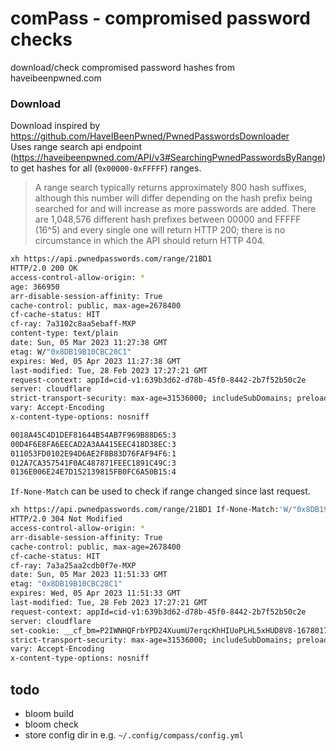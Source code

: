 # comPass - compromised password checks
download/check compromised password hashes from haveibeenpwned.com


### Download
Download inspired by https://github.com/HaveIBeenPwned/PwnedPasswordsDownloader  
Uses range search api endpoint (https://haveibeenpwned.com/API/v3#SearchingPwnedPasswordsByRange) to get hashes for all (`0x00000-0xFFFFF`) ranges.

> A range search typically returns approximately 800 hash suffixes, although this number will differ depending on the hash prefix being searched for and will increase as more passwords are added. There are 1,048,576 different hash prefixes between 00000 and FFFFF (16^5) and every single one will return HTTP 200; there is no circumstance in which the API should return HTTP 404.

```bash
xh https://api.pwnedpasswords.com/range/21BD1                                                                                dev-cookie/search 
HTTP/2.0 200 OK                                                                                                                                    
access-control-allow-origin: *
age: 366950
arr-disable-session-affinity: True
cache-control: public, max-age=2678400
cf-cache-status: HIT
cf-ray: 7a3102c8aa5ebaff-MXP
content-type: text/plain
date: Sun, 05 Mar 2023 11:27:38 GMT
etag: W/"0x8DB19B10CBC28C1"
expires: Wed, 05 Apr 2023 11:27:38 GMT
last-modified: Tue, 28 Feb 2023 17:27:21 GMT
request-context: appId=cid-v1:639b3d62-d78b-45f0-8442-2b7f52b50c2e
server: cloudflare
strict-transport-security: max-age=31536000; includeSubDomains; preload
vary: Accept-Encoding
x-content-type-options: nosniff

0018A45C4D1DEF81644B54AB7F969B88D65:3
00D4F6E8FA6EECAD2A3AA415EEC418D38EC:3
011053FD0102E94D6AE2F8B83D76FAF94F6:1
012A7CA357541F0AC487871FEEC1891C49C:3
0136E006E24E7D152139815FB0FC6A50B15:4

```

`If-None-Match` can be used to check if range changed since last request. 
```bash 
xh https://api.pwnedpasswords.com/range/21BD1 If-None-Match:'W/"0x8DB19B10CBC28C1"'
HTTP/2.0 304 Not Modified
access-control-allow-origin: *
arr-disable-session-affinity: True
cache-control: public, max-age=2678400
cf-cache-status: HIT
cf-ray: 7a3a25aa2cdb0f7e-MXP
date: Sun, 05 Mar 2023 11:51:33 GMT
etag: "0x8DB19B10CBC28C1"
expires: Wed, 05 Apr 2023 11:51:33 GMT
last-modified: Tue, 28 Feb 2023 17:27:21 GMT
request-context: appId=cid-v1:639b3d62-d78b-45f0-8442-2b7f52b50c2e
server: cloudflare
set-cookie: __cf_bm=P2IWNHQFrbYPD24XuumU7erqcKhHIUoPLHL5xHUD8V8-1678017093-0-Af3wDk1topj7VSLSfQsCDtu+WPMIWhjzi5sV3WlrHCgoQWr/YkHGCnW57gbQ5feRL+4fSqAhxDC9etuNVeFmWyc=; path=/; expires=Sun, 05-Mar-23 12:21:33 GMT; domain=.pwnedpasswords.com; HttpOnly; Secure; SameSite=None
strict-transport-security: max-age=31536000; includeSubDomains; preload
vary: Accept-Encoding
x-content-type-options: nosniff

```

## todo 
 - bloom build
 - bloom check 
 - store config dir in e.g. `~/.config/compass/config.yml`